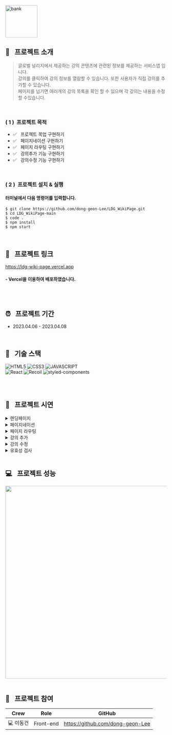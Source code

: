 <img width="100" height="100" alt="bank" src="https://user-images.githubusercontent.com/69576865/230712810-27566d38-e036-4901-b016-1fb37d98363f.png">


## :mag_right: &nbsp; 프로젝트 소개

> 글로벌 널리지에서 제공하는 강의 콘텐츠에 관련된 정보를 제공하는 서비스앱 입니다. </br> 
> 강의를 클릭하여 강의 정보를 열람할 수 있습니다. 또한 사용자가 직접 강의를 추가할 수 있습니다.  
> 페이지를 넘기면 여러개의 강의 목록을 확인 할 수 있으며 각 강의는 내용을 수정할 수있습니다. 

</br>

### ( 1 ) &nbsp;프로젝트 목적  
- :white_check_mark: &nbsp; 프로젝트 목업 구현하기
- :white_check_mark: &nbsp; 페이지네이션 구현하기
- :white_check_mark: &nbsp; 페이지 라우팅 구현하기
- :white_check_mark: &nbsp; 강의추가 기능 구현하기
- :white_check_mark: &nbsp; 강의수정 기능 구현하기
</br>

### ( 2 ) &nbsp;프로젝트 설치 & 실행
#### 터미널에서 다음 명령어를 입력합니다. 

```
$ git clone https://github.com/dong-geon-Lee/LDG_WikiPage.git
$ cd LDG_WikiPage-main 
$ code .
$ npm install
$ npm start
```

<br/>

## :link: &nbsp; 프로젝트 링크 
<a href="https://ldg-wiki-page.vercel.app" target="_blank">https://ldg-wiki-page.vercel.app</a>
#### - Vercel을 이용하여 배포하였습니다.
<br/>
<br/>

## :alarm_clock: &nbsp; 프로젝트 기간
 - 2023.04.06 - 2023.04.08
<br/>

## :seedling: &nbsp; 기술 스택
![HTML5](https://img.shields.io/badge/HTML5-E34F26?style=for-the-badge&logo=HTML5&logoColor=fff)
![CSS3](https://img.shields.io/badge/CSS3-1572B6?style=for-the-badge&logo=CSS3&logoColor=fff)
![JAVASCRIPT](https://img.shields.io/badge/JavaScript-343a40?style=for-the-badge&logo=JavaScript&logoColor=F7DF1E)  
![React](https://img.shields.io/badge/React-444444?style=for-the-badge&logo=React)
![Recoil](https://img.shields.io/badge/Recoil-00A4DC?style=for-the-badge&logo=Relay&logoColor=fff)
![styled-components](https://img.shields.io/badge/styled--Components-DB7093?style=for-the-badge&logo=styled-components&logoColor=fff)
<br/>
<br/>

</br>

## :eyes: &nbsp; 프로젝트 시연
<details>
<summary>렌딩페이지</summary>  
<div markdown="1">
</div>
<img width="600" alt=""
 src="https://user-images.githubusercontent.com/69576865/230716479-4d1184ef-3265-4ee3-b955-11be332b4280.png">
</details>

<details>
<summary>페이지네이션</summary>  
<div markdown="1">
</div>
<img width="600" alt=""
 src="https://user-images.githubusercontent.com/69576865/230716582-007d7528-7317-41e8-a688-e9c5fa61baba.gif">
</details>

<details>
<summary>페이지 라우팅</summary>  
<div markdown="1">
</div>
<img width="600" alt=""
 src="https://user-images.githubusercontent.com/69576865/230716819-5ded7c74-3eb4-4090-bf06-5f2f259c2df3.gif">
</details>

<details>
<summary>강의 추가</summary>  
<div markdown="1">
</div>
<img width="600" alt=""
 src="https://user-images.githubusercontent.com/69576865/230717118-78a8015d-3d6f-4983-9941-ebd3cdc57e32.gif">
</details>

<details>
<summary>강의 수정</summary>  
<div markdown="1">
</div>
<img width="600" alt=""
 src="https://user-images.githubusercontent.com/69576865/230717278-3b282051-66c9-47ab-b23c-099322ecb255.gif">
</details>

<details>
<summary>유효성 검사</summary>  
<div markdown="1">
</div>
<img width="600" alt=""
 src="https://user-images.githubusercontent.com/69576865/230717503-4d19e9ee-388f-4e77-929b-3371d4b60d7d.gif">
</details>
<br/>

## :computer: &nbsp; 프로젝트 성능 
<div>
<img width="600" alt=""
 src="https://user-images.githubusercontent.com/69576865/230751651-35c5ea6d-6606-4a22-9663-e3aa6e828def.png">
</br>
</br>



## :bust_in_silhouette: &nbsp; 프로젝트 참여 
Crew | Role | GitHub
----- | ----- | -----
💻 이동건 | Front-end | https://github.com/dong-geon-Lee
<br/>
